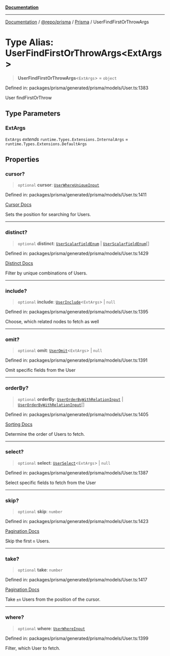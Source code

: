 [**Documentation**](../../../../../README.md)

***

[Documentation](../../../../../README.md) / [@repo/prisma](../../../README.md) / [Prisma](../README.md) / UserFindFirstOrThrowArgs

# Type Alias: UserFindFirstOrThrowArgs\<ExtArgs\>

> **UserFindFirstOrThrowArgs**\<`ExtArgs`\> = `object`

Defined in: packages/prisma/generated/prisma/models/User.ts:1383

User findFirstOrThrow

## Type Parameters

### ExtArgs

`ExtArgs` *extends* `runtime.Types.Extensions.InternalArgs` = `runtime.Types.Extensions.DefaultArgs`

## Properties

### cursor?

> `optional` **cursor**: [`UserWhereUniqueInput`](UserWhereUniqueInput.md)

Defined in: packages/prisma/generated/prisma/models/User.ts:1411

[Cursor Docs](https://www.prisma.io/docs/concepts/components/prisma-client/pagination#cursor-based-pagination)

Sets the position for searching for Users.

***

### distinct?

> `optional` **distinct**: [`UserScalarFieldEnum`](UserScalarFieldEnum.md) \| [`UserScalarFieldEnum`](UserScalarFieldEnum.md)[]

Defined in: packages/prisma/generated/prisma/models/User.ts:1429

[Distinct Docs](https://www.prisma.io/docs/concepts/components/prisma-client/distinct)

Filter by unique combinations of Users.

***

### include?

> `optional` **include**: [`UserInclude`](UserInclude.md)\<`ExtArgs`\> \| `null`

Defined in: packages/prisma/generated/prisma/models/User.ts:1395

Choose, which related nodes to fetch as well

***

### omit?

> `optional` **omit**: [`UserOmit`](UserOmit.md)\<`ExtArgs`\> \| `null`

Defined in: packages/prisma/generated/prisma/models/User.ts:1391

Omit specific fields from the User

***

### orderBy?

> `optional` **orderBy**: [`UserOrderByWithRelationInput`](UserOrderByWithRelationInput.md) \| [`UserOrderByWithRelationInput`](UserOrderByWithRelationInput.md)[]

Defined in: packages/prisma/generated/prisma/models/User.ts:1405

[Sorting Docs](https://www.prisma.io/docs/concepts/components/prisma-client/sorting)

Determine the order of Users to fetch.

***

### select?

> `optional` **select**: [`UserSelect`](UserSelect.md)\<`ExtArgs`\> \| `null`

Defined in: packages/prisma/generated/prisma/models/User.ts:1387

Select specific fields to fetch from the User

***

### skip?

> `optional` **skip**: `number`

Defined in: packages/prisma/generated/prisma/models/User.ts:1423

[Pagination Docs](https://www.prisma.io/docs/concepts/components/prisma-client/pagination)

Skip the first `n` Users.

***

### take?

> `optional` **take**: `number`

Defined in: packages/prisma/generated/prisma/models/User.ts:1417

[Pagination Docs](https://www.prisma.io/docs/concepts/components/prisma-client/pagination)

Take `±n` Users from the position of the cursor.

***

### where?

> `optional` **where**: [`UserWhereInput`](UserWhereInput.md)

Defined in: packages/prisma/generated/prisma/models/User.ts:1399

Filter, which User to fetch.
